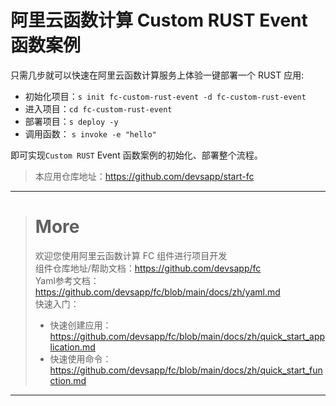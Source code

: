 # 阿里云函数计算 Custom RUST Event 函数案例

只需几步就可以快速在阿里云函数计算服务上体验一键部署一个 RUST 应用:

- 初始化项目：`s init fc-custom-rust-event -d fc-custom-rust-event`
- 进入项目：`cd fc-custom-rust-event`
- 部署项目：`s deploy -y`
- 调用函数： `s invoke -e "hello"`

即可实现`Custom RUST` Event 函数案例的初始化、部署整个流程。

> 本应用仓库地址：https://github.com/devsapp/start-fc

------------------------------------
> # More
> 欢迎您使用阿里云函数计算 FC 组件进行项目开发   
> 组件仓库地址/帮助文档：https://github.com/devsapp/fc   
> Yaml参考文档：https://github.com/devsapp/fc/blob/main/docs/zh/yaml.md   
> 快速入门：
>   - 快速创建应用：https://github.com/devsapp/fc/blob/main/docs/zh/quick_start_application.md
>   - 快速使用命令：https://github.com/devsapp/fc/blob/main/docs/zh/quick_start_function.md
------------------------------------
